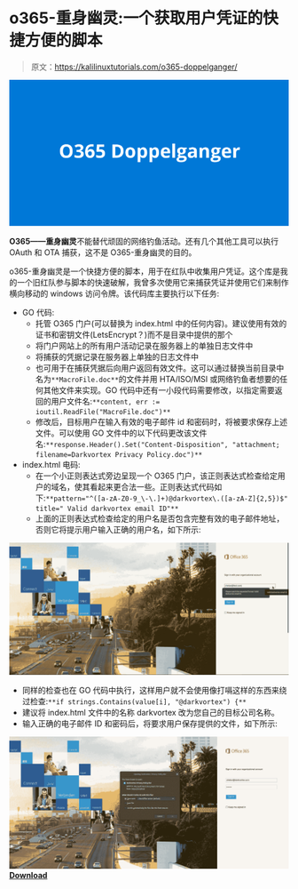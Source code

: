 # o365-重身幽灵:一个获取用户凭证的快捷方便的脚本

> 原文：<https://kalilinuxtutorials.com/o365-doppelganger/>

[![](img//ceb570d21f00d80db375555c800860f4.png)](https://blogger.googleusercontent.com/img/b/R29vZ2xl/AVvXsEhC_ZEWzloq_4xyJofICm_jCanDU60wHxOZgmp_BxrA6xp_vcFbNu9w0YEw2fdhpHzoI1Dvl-zCBDlqW3aIYN1qZqV-cX5-X-j494HhXQviHCRHIkC_SHdnSFeByCgP5NLbn89VtCK1IiqMA2Dn3Nk7n9bhiHnAM8_WHKESdKHSGbykA63Uh52qtnEP/s728/image%20(1).png)

**O365——重身幽灵**不能替代顽固的网络钓鱼活动。还有几个其他工具可以执行 OAuth 和 OTA 捕获，这不是 O365-重身幽灵的目的。

o365-重身幽灵是一个快捷方便的脚本，用于在红队中收集用户凭证。这个库是我的一个旧红队参与脚本的快速破解，我曾多次使用它来捕获凭证并使用它们来制作横向移动的 windows 访问令牌。该代码库主要执行以下任务:

*   GO 代码:
    *   托管 O365 门户(可以替换为 index.html 中的任何内容)。建议使用有效的证书和密钥文件(LetsEncrypt？)而不是目录中提供的那个
    *   将门户网站上的所有用户活动记录在服务器上的单独日志文件中
    *   将捕获的凭据记录在服务器上单独的日志文件中
    *   也可用于在捕获凭据后向用户返回有效文件。这可以通过替换当前目录中名为`**MacroFile.doc**`的文件并用 HTA/ISO/MSI 或网络钓鱼者想要的任何其他文件来实现。GO 代码中还有一小段代码需要修改，以指定需要返回的用户文件名:`**content, err := ioutil.ReadFile("MacroFile.doc")**`
    *   修改后，目标用户在输入有效的电子邮件 id 和密码时，将被要求保存上述文件。可以使用 GO 文件中的以下代码更改该文件名:`**response.Header().Set("Content-Disposition", "attachment; filename=Darkvortex Privacy Policy.doc")**`
*   index.html 电码:
    *   在一个小正则表达式旁边呈现一个 O365 门户，该正则表达式检查给定用户的域名，使其看起来更合法一些。正则表达式代码如下:`**pattern="^([a-zA-Z0-9_\-\.]+)@darkvortex\.([a-zA-Z]{2,5})$" title=" Valid darkvortex email ID"**`
    *   上面的正则表达式检查给定的用户名是否包含完整有效的电子邮件地址，否则它将提示用户输入正确的用户名，如下所示:

![](img//347bdc82f8ddaf74901cd83c985b6766.png)

*   同样的检查也在 GO 代码中执行，这样用户就不会使用像打嗝这样的东西来绕过检查:`**if strings.Contains(value[i], "@darkvortex") {**`
*   建议将 index.html 文件中的名称 darkvortex 改为您自己的目标公司名称。
*   输入正确的电子邮件 ID 和密码后，将要求用户保存提供的文件，如下所示:

![](img//ba9a42ddffc7c91f13269a6bf22fe12f.png)[**Download**](https://github.com/paranoidninja/O365-Doppelganger)